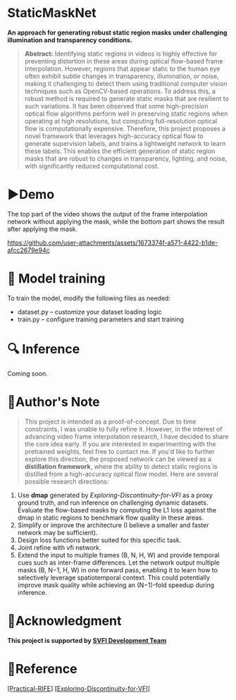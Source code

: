 # StaticMaskNet

**An approach for generating robust static region masks under challenging illumination and transparency conditions.**
> **Abstract:** Identifying static regions in videos is highly effective for preventing distortion in these areas during optical
> flow-based frame interpolation. However, regions that appear static to the human eye often exhibit subtle changes in
> transparency, illumination, or noise, making it challenging to detect them using traditional computer vision techniques
> such as OpenCV-based operations. To address this, a robust method is required to generate static masks that are
> resilient to such variations. It has been observed that some high-precision optical flow algorithms perform well in
> preserving static regions when operating at high resolutions, but computing full-resolution optical flow is
> computationally expensive. Therefore, this project proposes a novel framework that leverages high-accuracy optical flow
> to generate supervision labels, and trains a lightweight network to learn these labels. This enables the efficient
> generation of static region masks that are robust to changes in transparency, lighting, and noise, with significantly
> reduced computational cost.

# ▶️Demo

The top part of the video shows the output of the frame interpolation network without applying the mask, while the
bottom part shows the result after applying the mask.

https://github.com/user-attachments/assets/1673374f-a571-4422-b1de-afcc2679e94c

# 🚀 Model training

To train the model, modify the following files as needed:
- dataset.py – customize your dataset loading logic
- train.py – configure training parameters and start training

# 🔍 Inference

Coming soon.

# 📖Author's Note

>This project is intended as a proof-of-concept. Due to time constraints, I was unable to fully refine it. However, in the interest of advancing video frame interpolation research, I have decided to share the core idea early. If you are interested in experimenting with the pretrained weights, feel free to contact me. If you'd like to further explore this direction, the proposed network can be viewed as a **distillation framework**, where the ability to detect static regions is distilled from a high-accuracy optical flow model. Here are several possible research directions:

1. Use **dmap** generated by *Exploring-Discontinuity-for-VFI* as a proxy ground truth, and run inference on challenging dynamic datasets. Evaluate the flow-based masks by computing the L1 loss against the dmap in static regions to benchmark flow quality in these areas.
2. Simplify or improve the architecture (I believe a smaller and faster network may be sufficient).
3. Design loss functions better suited for this specific task.
4. Joint refine with vfi network.
5. Extend the input to multiple frames (B, N, H, W) and provide temporal cues such as inter-frame differences. Let the network output multiple masks (B, N−1, H, W) in one forward pass, enabling it to learn how to selectively leverage spatiotemporal context. This could potentially improve mask quality while achieving an (N−1)-fold speedup during inference.


# 🌟Acknowledgment
**This project is supported by [SVFI Development Team](https://github.com/Justin62628/Squirrel-RIFE)**

# 🔗Reference
[[Practical-RIFE]](https://github.com/hzwer/Practical-RIFE) [[Exploring-Discontinuity-for-VFI]](https://github.com/pandatimo/Exploring-Discontinuity-for-VFI)